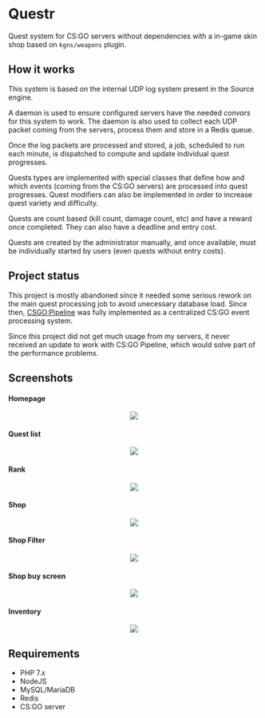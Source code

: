 # Questr

Quest system for CS:GO servers without dependencies with a in-game skin shop based on `kgns/weapons` plugin.

## How it works

This system is based on the internal UDP log system present in the Source engine.

A daemon is used to ensure configured servers have the needed *convars* for this system to work. The daemon is also used to collect each UDP packet coming from the servers, process them and store in a Redis queue.

Once the log packets are processed and stored, a job, scheduled to run each minute, is dispatched to compute and update individual quest progresses.

Quests types are implemented with special classes that define how and which events (coming from the CS:GO servers) are processed into quest progresses. Quest modifiers can also be implemented in order to increase quest variety and difficulty.

Quests are count based (kill count, damage count, etc) and have a reward once completed. They can also have a deadline and entry cost.

Quests are created by the administrator manually, and once available, must be individually started by users (even quests without entry costs).

## Project status

This project is mostly abandoned since it needed some serious rework on the main quest processing job to avoid unecessary database load. Since then, [CSGO:Pipeline](https://github.com/HugoJF/csgo-pipeline) was fully implemented as a centralized CS:GO event processing system.

Since this project did not get much usage from my servers, it never received an update to work with CS:GO Pipeline, which would solve part of the performance problems.

## Screenshots

#### Homepage

<p align="center">
    <img src="https://i.imgur.com/ypDA0wC.png"/>
</p>

#### Quest list 

<p align="center">
    <img src="https://i.imgur.com/WfIuolD.png"/>
</p>

#### Rank 
<p align="center">
    <img src="https://i.imgur.com/Y4rV2fv.png"/>
</p>

#### Shop 
<p align="center">
    <img src="https://i.imgur.com/gTkPphM.png"/>
</p>

#### Shop Filter 
<p align="center">
    <img src="https://i.imgur.com/kkjkRdz.png"/>
</p>

#### Shop buy screen
<p align="center">
    <img src="https://i.imgur.com/fSlIOXY.png"/>
</p>

#### Inventory 
<p align="center">
    <img src="https://i.imgur.com/bYvGlMa.png"/>
</p>

## Requirements
  - PHP 7.x
  - NodeJS
  - MySQL/MariaDB
  - Redis
  - CS:GO server
